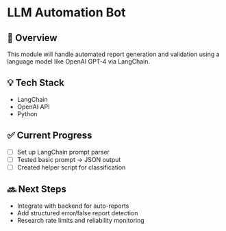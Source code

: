 # LLM Automation Bot

## 🤖 Overview
This module will handle automated report generation and validation using a language model like OpenAI GPT-4 via LangChain.

## 💡 Tech Stack
- LangChain
- OpenAI API
- Python

## ✅ Current Progress
- [ ] Set up LangChain prompt parser
- [ ] Tested basic prompt → JSON output
- [ ] Created helper script for classification

## 🔜 Next Steps
- Integrate with backend for auto-reports
- Add structured error/false report detection
- Research rate limits and reliability monitoring
